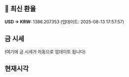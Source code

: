 
## 💱 최신 환율
<!-- EXCHANGE_RATE_START -->
**USD → KRW:** 1386.207353 (업데이트: 2025-08-13 17:57:57)
<!-- EXCHANGE_RATE_END -->

## 금 시세
<!-- GOLD_PRICE_START -->
(여기에 금 시세가 자동으로 업데이트 됩니다)
<!-- GOLD_PRICE_END -->

## 현재시각
